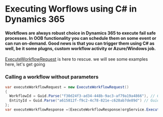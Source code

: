# Executing Worflows using C# in Dynamics 365

#### Workflows are always robust choice in Dynamics 365 to execute fail safe processes. In OOB functionality you can schedule them on some event or can run on-demand. Good news is that you can trigger them using C# as well, be it some plugns, custom workflow activity or Azure/Windows job.

[ExecuteWorkflowRequest](https://docs.microsoft.com/en-us/dotnet/api/microsoft.crm.sdk.messages.executeworkflowrequest) is here to rescue. we will see some examples here, let's get going

### Calling a workflow without parameters
```csharp
var executeWorkflowRequest = new ExecuteWorkflowRequest()
{
  WorkflowId = Guid.Parse("f30d24f3-ad34-448b-9ac3-af79a19a4866"), // Guid of workflow
  EntityId = Guid.Parse("a615812f-f9c2-4c78-821e-c628ab7de89d") // Guid of record, aganst which we are executing workflow             
};            
var executeWorkflowResponse =(ExecuteWorkflowResponse)orgService.Execute(executeWorkflowRequest);
```

